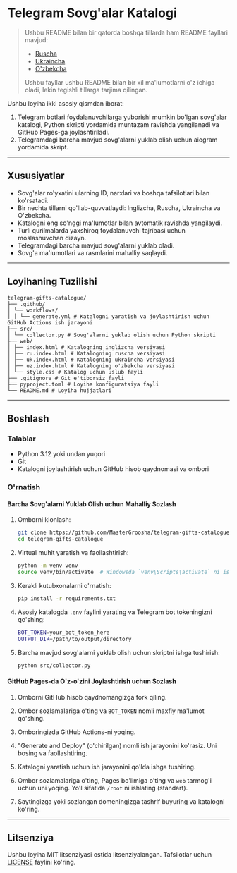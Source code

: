 # Telegram Sovg'alar Katalogi

> Ushbu README bilan bir qatorda boshqa tillarda ham README fayllari mavjud:
>
> - [Ruscha](RU.README.md)
> - [Ukraincha](UK.README.md)
> - [O'zbekcha](UZ.README.md)
>
> Ushbu fayllar ushbu README bilan bir xil ma'lumotlarni o'z ichiga oladi, lekin tegishli tillarga tarjima qilingan.

Ushbu loyiha ikki asosiy qismdan iborat:
1. Telegram botlari foydalanuvchilarga yuborishi mumkin bo'lgan sovg'alar katalogi, Python skripti yordamida muntazam ravishda yangilanadi va GitHub Pages-ga joylashtiriladi.
2. Telegramdagi barcha mavjud sovg'alarni yuklab olish uchun aiogram yordamida skript.

---

## Xususiyatlar

- Sovg'alar ro'yxatini ularning ID, narxlari va boshqa tafsilotlari bilan ko'rsatadi.
- Bir nechta tillarni qo'llab-quvvatlaydi: Inglizcha, Ruscha, Ukraincha va O'zbekcha.
- Katalogni eng so'nggi ma'lumotlar bilan avtomatik ravishda yangilaydi.
- Turli qurilmalarda yaxshiroq foydalanuvchi tajribasi uchun moslashuvchan dizayn.
- Telegramdagi barcha mavjud sovg'alarni yuklab oladi.
- Sovg'a ma'lumotlari va rasmlarini mahalliy saqlaydi.

---

## Loyihaning Tuzilishi

```plaintext
telegram-gifts-catalogue/ 
├── .github/ 
│ └── workflows/ 
│ │ └── generate.yml # Katalogni yaratish va joylashtirish uchun GitHub Actions ish jarayoni 
├── src/ 
│ └── collector.py # Sovg'alarni yuklab olish uchun Python skripti
├── web/ 
│ ├── index.html # Katalogning inglizcha versiyasi 
│ ├── ru.index.html # Katalogning ruscha versiyasi 
│ ├── uk.index.html # Katalogning ukraincha versiyasi 
│ ├── uz.index.html # Katalogning o'zbekcha versiyasi 
│ └── style.css # Katalog uchun uslub fayli 
├── .gitignore # Git e'tiborsiz fayli
├── pyproject.toml # Loyiha konfiguratsiya fayli
└── README.md # Loyiha hujjatlari
```

---

## Boshlash

### Talablar

- Python 3.12 yoki undan yuqori
- Git
- Katalogni joylashtirish uchun GitHub hisob qaydnomasi va ombori

### O'rnatish

#### Barcha Sovg'alarni Yuklab Olish uchun Mahalliy Sozlash

1. Omborni klonlash:
    ```sh
    git clone https://github.com/MasterGroosha/telegram-gifts-catalogue.git
    cd telegram-gifts-catalogue
    ```

2. Virtual muhit yaratish va faollashtirish:
    ```sh
    python -m venv venv
    source venv/bin/activate  # Windowsda `venv\Scripts\activate` ni ishlating
    ```

3. Kerakli kutubxonalarni o'rnatish:
    ```sh
    pip install -r requirements.txt
    ```

4. Asosiy katalogda `.env` faylini yarating va Telegram bot tokeningizni qo'shing:
    ```sh
    BOT_TOKEN=your_bot_token_here
    OUTPUT_DIR=/path/to/output/directory
    ```

5. Barcha mavjud sovg'alarni yuklab olish uchun skriptni ishga tushirish:
    ```sh
    python src/collector.py
    ```

#### GitHub Pages-da O'z-o'zini Joylashtirish uchun Sozlash

1. Omborni GitHub hisob qaydnomangizga fork qiling.

2. Ombor sozlamalariga o'ting va `BOT_TOKEN` nomli maxfiy ma'lumot qo'shing.

3. Omboringizda GitHub Actions-ni yoqing.

4. "Generate and Deploy" (o'chirilgan) nomli ish jarayonini ko'rasiz. Uni bosing va faollashtiring.

5. Katalogni yaratish uchun ish jarayonini qo'lda ishga tushiring.

6. Ombor sozlamalariga o'ting, Pages bo'limiga o'ting va `web` tarmog'i uchun uni yoqing. Yo'l sifatida `/root` ni ishlating (standart).

7. Saytingizga yoki sozlangan domeningizga tashrif buyuring va katalogni ko'ring.

---

## Litsenziya

Ushbu loyiha MIT litsenziyasi ostida litsenziyalangan. Tafsilotlar uchun [LICENSE](LICENSE) faylini ko'ring.